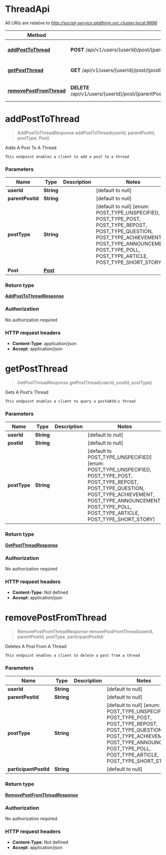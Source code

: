 # ThreadApi

All URIs are relative to *http://social-service.platform.svc.cluster.local:9896*

| Method | HTTP request | Description |
|------------- | ------------- | -------------|
| [**addPostToThread**](ThreadApi.md#addPostToThread) | **POST** /api/v1/users/{userId}/post/{parentPostId}/type/{postType}/thread | Adds A Post To A Thread |
| [**getPostThread**](ThreadApi.md#getPostThread) | **GET** /api/v1/users/{userId}/post/{postId}/thread | Gets A Post&#39;s Thread |
| [**removePostFromThread**](ThreadApi.md#removePostFromThread) | **DELETE** /api/v1/users/{userId}/post/{parentPostId}/type/{postType}/thread/target/{participantPostId} | Deletes A Post From A Thread |


<a name="addPostToThread"></a>
# **addPostToThread**
> AddPostToThreadResponse addPostToThread(userId, parentPostId, postType, Post)

Adds A Post To A Thread

    This endpoint enables a client to add a post to a thread

### Parameters

|Name | Type | Description  | Notes |
|------------- | ------------- | ------------- | -------------|
| **userId** | **String**|  | [default to null] |
| **parentPostId** | **String**|  | [default to null] |
| **postType** | **String**|  | [default to null] [enum: POST_TYPE_UNSPECIFIED, POST_TYPE_POST, POST_TYPE_REPOST, POST_TYPE_QUESTION, POST_TYPE_ACHIEVEMENT, POST_TYPE_ANNOUNCEMENT, POST_TYPE_POLL, POST_TYPE_ARTICLE, POST_TYPE_SHORT_STORY] |
| **Post** | [**Post**](../Models/Post.md)|  | |

### Return type

[**AddPostToThreadResponse**](../Models/AddPostToThreadResponse.md)

### Authorization

No authorization required

### HTTP request headers

- **Content-Type**: application/json
- **Accept**: application/json

<a name="getPostThread"></a>
# **getPostThread**
> GetPostThreadResponse getPostThread(userId, postId, postType)

Gets A Post&#39;s Thread

    This endpoint enables a client to query a post&#39;s thread

### Parameters

|Name | Type | Description  | Notes |
|------------- | ------------- | ------------- | -------------|
| **userId** | **String**|  | [default to null] |
| **postId** | **String**|  | [default to null] |
| **postType** | **String**|  | [default to POST_TYPE_UNSPECIFIED] [enum: POST_TYPE_UNSPECIFIED, POST_TYPE_POST, POST_TYPE_REPOST, POST_TYPE_QUESTION, POST_TYPE_ACHIEVEMENT, POST_TYPE_ANNOUNCEMENT, POST_TYPE_POLL, POST_TYPE_ARTICLE, POST_TYPE_SHORT_STORY] |

### Return type

[**GetPostThreadResponse**](../Models/GetPostThreadResponse.md)

### Authorization

No authorization required

### HTTP request headers

- **Content-Type**: Not defined
- **Accept**: application/json

<a name="removePostFromThread"></a>
# **removePostFromThread**
> RemovePostFromThreadResponse removePostFromThread(userId, parentPostId, postType, participantPostId)

Deletes A Post From A Thread

    This endpoint enables a client to delete a post from a thread

### Parameters

|Name | Type | Description  | Notes |
|------------- | ------------- | ------------- | -------------|
| **userId** | **String**|  | [default to null] |
| **parentPostId** | **String**|  | [default to null] |
| **postType** | **String**|  | [default to null] [enum: POST_TYPE_UNSPECIFIED, POST_TYPE_POST, POST_TYPE_REPOST, POST_TYPE_QUESTION, POST_TYPE_ACHIEVEMENT, POST_TYPE_ANNOUNCEMENT, POST_TYPE_POLL, POST_TYPE_ARTICLE, POST_TYPE_SHORT_STORY] |
| **participantPostId** | **String**|  | [default to null] |

### Return type

[**RemovePostFromThreadResponse**](../Models/RemovePostFromThreadResponse.md)

### Authorization

No authorization required

### HTTP request headers

- **Content-Type**: Not defined
- **Accept**: application/json

